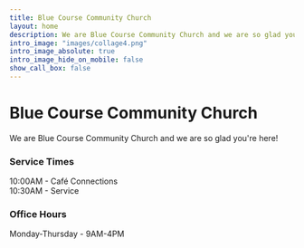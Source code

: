 ```yaml
---
title: Blue Course Community Church
layout: home
description: We are Blue Course Community Church and we are so glad you're here!
intro_image: "images/collage4.png"
intro_image_absolute: true
intro_image_hide_on_mobile: false
show_call_box: false
---
```


# Blue Course Community Church

We are Blue Course Community Church and we are so glad you're here!

### Service Times

<!-- 9:00AM - [Equipping the Saints](/ministries/ets/)<br/> -->
10:00AM - Café Connections<br/>
10:30AM - Service

### Office Hours

Monday-Thursday - 9AM-4PM
